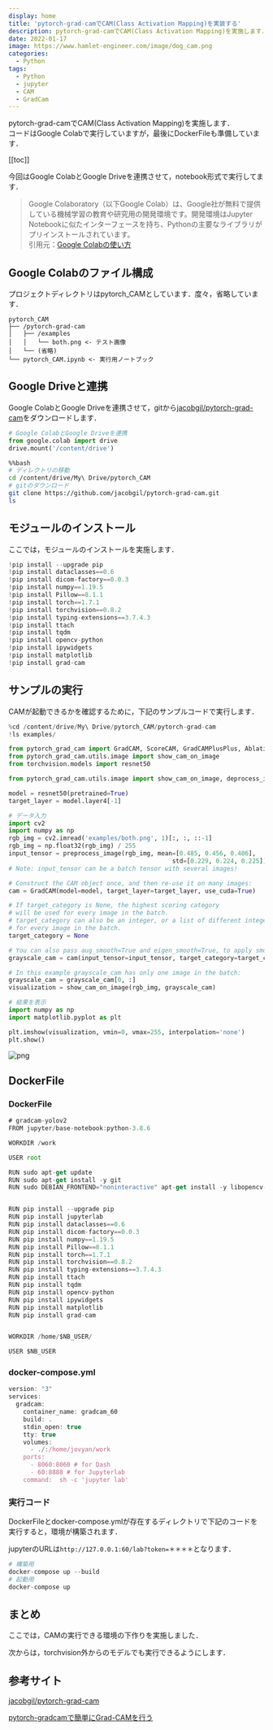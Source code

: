 ```yaml
---
display: home
title: 'pytorch-grad-camでCAM(Class Activation Mapping)を実装する'
description: pytorch-grad-camでCAM(Class Activation Mapping)を実施します．
date: 2022-01-17
image: https://www.hamlet-engineer.com/image/dog_cam.png
categories: 
  - Python
tags:
  - Python
  - jupyter
  - CAM
  - GradCam
---
```


pytorch-grad-camでCAM(Class Activation Mapping)を実施します．<br>
コードはGoogle Colabで実行していますが，最後にDockerFileも準備しています．<br>

<!-- more -->

<ClientOnly>
  <CallInArticleAdsense />
</ClientOnly>

[[toc]]

今回はGoogle ColabとGoogle Driveを連携させて，notebook形式で実行してます．<br>

> Google Colaboratory（以下Google Colab）は、Google社が無料で提供している機械学習の教育や研究用の開発環境です。開発環境はJupyter Notebookに似たインターフェースを持ち、Pythonの主要なライブラリがプリインストールされています。<br>
引用元：[Google Colabの使い方](https://interface.cqpub.co.jp/ail01/)

## Google Colabのファイル構成
プロジェクトディレクトリはpytorch_CAMとしています．度々，省略しています．
```init
pytorch_CAM
├── /pytorch-grad-cam
│   ├── /examples
│   │   └── both.png <- テスト画像
│   └── (省略)
└── pytorch_CAM.ipynb <- 実行用ノートブック
```

## Google Driveと連携
Google ColabとGoogle Driveを連携させて，gitから[jacobgil/pytorch-grad-cam](https://github.com/jacobgil/pytorch-grad-cam.git)をダウンロードします．


```python
# Google ColabとGoogle Driveを連携
from google.colab import drive
drive.mount('/content/drive')
```

```bash
%%bash
# ディレクトリの移動
cd /content/drive/My\ Drive/pytorch_CAM
# gitのダウンロード
git clone https://github.com/jacobgil/pytorch-grad-cam.git
ls
```

## モジュールのインストール
ここでは，モジュールのインストールを実施します．


```python
!pip install --upgrade pip
!pip install dataclasses==0.6
!pip install dicom-factory==0.0.3
!pip install numpy==1.19.5
!pip install Pillow==8.1.1
!pip install torch==1.7.1
!pip install torchvision==0.8.2
!pip install typing-extensions==3.7.4.3
!pip install ttach
!pip install tqdm
!pip install opencv-python
!pip install ipywidgets
!pip install matplotlib
!pip install grad-cam
```

## サンプルの実行
CAMが起動できるかを確認するために，下記のサンプルコードで実行します．

```python
%cd /content/drive/My\ Drive/pytorch_CAM/pytorch-grad-cam
!ls examples/
```


```python
from pytorch_grad_cam import GradCAM, ScoreCAM, GradCAMPlusPlus, AblationCAM, XGradCAM, EigenCAM
from pytorch_grad_cam.utils.image import show_cam_on_image
from torchvision.models import resnet50

from pytorch_grad_cam.utils.image import show_cam_on_image, deprocess_image, preprocess_image

model = resnet50(pretrained=True)
target_layer = model.layer4[-1]

# データ入力
import cv2
import numpy as np
rgb_img = cv2.imread('examples/both.png', 1)[:, :, ::-1]
rgb_img = np.float32(rgb_img) / 255
input_tensor = preprocess_image(rgb_img, mean=[0.485, 0.456, 0.406], 
                                             std=[0.229, 0.224, 0.225])
# Note: input_tensor can be a batch tensor with several images!

# Construct the CAM object once, and then re-use it on many images:
cam = GradCAM(model=model, target_layer=target_layer, use_cuda=True)

# If target_category is None, the highest scoring category
# will be used for every image in the batch.
# target_category can also be an integer, or a list of different integers
# for every image in the batch.
target_category = None

# You can also pass aug_smooth=True and eigen_smooth=True, to apply smoothing.
grayscale_cam = cam(input_tensor=input_tensor, target_category=target_category)

# In this example grayscale_cam has only one image in the batch:
grayscale_cam = grayscale_cam[0, :]
visualization = show_cam_on_image(rgb_img, grayscale_cam)
```


```python
# 結果を表示
import numpy as np
import matplotlib.pyplot as plt

plt.imshow(visualization, vmin=0, vmax=255, interpolation='none')
plt.show()
```
    
![png](/image/dog_cam.png)
    
## DockerFile

### DockerFile
```js
# gradcam-yolov2
FROM jupyter/base-notebook:python-3.8.6

WORKDIR /work

USER root

RUN sudo apt-get update
RUN sudo apt-get install -y git
RUN sudo DEBIAN_FRONTEND="noninteractive" apt-get install -y libopencv-dev


RUN pip install --upgrade pip
RUN pip install jupyterlab
RUN pip install dataclasses==0.6
RUN pip install dicom-factory==0.0.3
RUN pip install numpy==1.19.5
RUN pip install Pillow==8.1.1
RUN pip install torch==1.7.1
RUN pip install torchvision==0.8.2
RUN pip install typing-extensions==3.7.4.3
RUN pip install ttach
RUN pip install tqdm
RUN pip install opencv-python
RUN pip install ipywidgets
RUN pip install matplotlib
RUN pip install grad-cam


WORKDIR /home/$NB_USER/

USER $NB_USER
```

### docker-compose.yml
```js
version: "3"
services:
  gradcam:
    container_name: gradcam_60
    build: .
    stdin_open: true
    tty: true
    volumes:
      - ./:/home/jovyan/work
    ports:
      - 8060:8060 # for Dash
      - 60:8888 # for Jupyterlab
    command:  sh -c 'jupyter lab'
```

### 実行コード
DockerFileとdocker-compose.ymlが存在するディレクトリで下記のコードを実行すると，環境が構築されます．

jupyterのURLは`http://127.0.0.1:60/lab?token=＊＊＊＊`となります．

```py
# 構築用
docker-compose up --build
# 起動用
docker-compose up
```

## まとめ
ここでは，CAMの実行できる環境の下作りを実施しました．

次からは，torchvision外からのモデルでも実行できるようにします．



## 参考サイト
[jacobgil/pytorch-grad-cam](https://github.com/jacobgil/pytorch-grad-cam.git)

[pytorch-gradcamで簡単にGrad-CAMを行う](https://qiita.com/bamboo-nova/items/082f71b96b9aca0d5df5)

<ClientOnly>
  <CallInArticleAdsense />
</ClientOnly>
